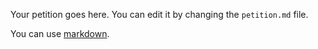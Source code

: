 Your petition goes here. You can edit it by changing the `petition.md` file.


You can use [markdown](http://daringfireball.net/projects/markdown/syntax).